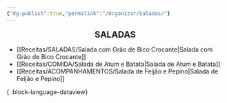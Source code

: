 ```yaml
---
{"dg-publish":true,"permalink":"/Organizar/Saladas/"}
---
```


<div style="text-align: center;"> <span style="font-size: 20px;"><b>SALADAS</b></span> </div>

- [[Receitas/SALADAS/Salada com Grão de Bico Crocante\|Salada com Grão de Bico Crocante]]
- [[Receitas/COMIDA/Salada de Atum e Batata\|Salada de Atum e Batata]]
- [[Receitas/ACOMPANHAMENTOS/Salada de Feijão e Pepino\|Salada de Feijão e Pepino]]

{ .block-language-dataview}

